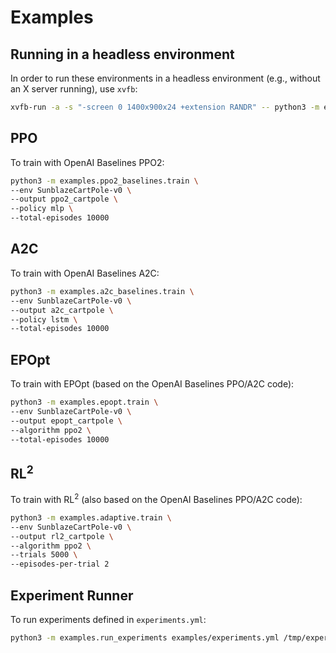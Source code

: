 # Examples

## Running in a headless environment

In order to run these environments in a headless environment (e.g., without an X
server running), use `xvfb`:
```sh
xvfb-run -a -s "-screen 0 1400x900x24 +extension RANDR" -- python3 -m examples.ppo2_baselines.train ...
```

## PPO

To train with OpenAI Baselines PPO2:
```sh
python3 -m examples.ppo2_baselines.train \
--env SunblazeCartPole-v0 \
--output ppo2_cartpole \
--policy mlp \
--total-episodes 10000
```

## A2C

To train with OpenAI Baselines A2C:
```sh
python3 -m examples.a2c_baselines.train \
--env SunblazeCartPole-v0 \
--output a2c_cartpole \
--policy lstm \
--total-episodes 10000
```

## EPOpt

To train with EPOpt (based on the OpenAI Baselines PPO/A2C code):
```sh
python3 -m examples.epopt.train \
--env SunblazeCartPole-v0 \
--output epopt_cartpole \
--algorithm ppo2 \
--total-episodes 10000
```

## RL<sup>2</sup>

To train with RL<sup>2</sup> (also based on the OpenAI Baselines PPO/A2C code):
```sh
python3 -m examples.adaptive.train \
--env SunblazeCartPole-v0 \
--output rl2_cartpole \
--algorithm ppo2 \
--trials 5000 \
--episodes-per-trial 2
```

## Experiment Runner

To run experiments defined in `experiments.yml`:
```sh
python3 -m examples.run_experiments examples/experiments.yml /tmp/experiments-output
```
